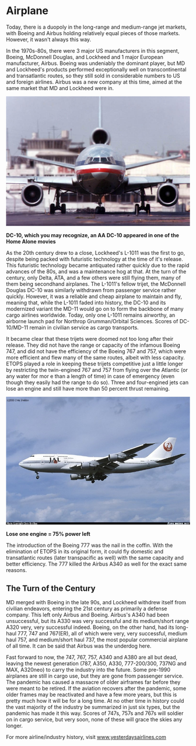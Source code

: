 # Airplane

Today, there is a duopoly in the long-range and medium-range jet markets, with Boeing and Airbus holding relatively equal pieces of those markets. However, it wasn't always this way.

In the 1970s-80s, there were 3 major US manufacturers in this segment, Boeing, McDonnell Douglas, and Lockheed and 1 major European manufacturer, Airbus. Boeing was undeniably the dominant player, but MD and Lockheed's products performed exceptionally well on transcontinental and transatlantic routes, so they still sold in considerable numbers to US and foreign airlines. Airbus was a new company at this time, aimed at the same market that MD and Lockheed were in.

<img src="images/American dc-10.jpg">

**DC-10, which you may recognize, an AA DC-10 appeared in one of the Home Alone movies**

As the 20th century drew to a close, Lockheed's L-1011 was the first to go, despite being packed with futuristic technology at the time of it's release. This futuristic technology became antiquated rather quickly due to the rapid advances of the 80s, and was a maintenance hog at that. At the turn of the century, only Delta, ATA, and a few others were still flying them, many of them being secondhand airplanes. The L-1011's fellow trijet, the McDonnell Douglas DC-10 was similarly withdrawn from passenger service rather quickly. However, it was a reliable and cheap airplane to maintain and fly, meaning that, while the L-1011 faded into history, the DC-10 and its modernized variant the MD-11 would go on to form the backbone of many cargo airlines worldwide. Today, only one L-1011 remains airworthy, an airborne launch pad for Northrop Grumman/Orbital Sciences. Scores of DC-10/MD-11 remain in civilian service as cargo transports. 

It became clear that these trijets were doomed not too long after their release. They did not have the range or capacity of the infamous Boeing 747, and did not have the efficiency of the Boeing 767 and 757, which were more efficient and flew many of the same routes, albeit with less capacity. ETOPS played a role in keeping these trijets competitive just a little longer by restricting the twin-engined 767 and 757 from flying over the Atlantic (or any water for mor e than a length of time) in case of emergency (even though they easily had the range to do so). Three and four-engined jets can lose an engine and still have more than 50 percent thrust remaining. 

<img src="images/JAL 743.jpg">

**Lose one engine = 75% power left**

The introduction of the Boeing 777 was the nail in the coffin. With the elimination of ETOPS in its original form, it could fly domestic and transatlantic routes (later transpacific as well) with the same capacity and better efficiency. The 777 killed the Airbus A340 as well for the exact same reasons. 

## The Turn of the Century

MD merged with Boeing in the late 90s, and Lockheed withdrew itself from civilian endeavors, entering the 21st century as primarily a defense company. This left only Airbus and Boeing. Airbus's A340 had been unsuccessful, but its A330 was very successful and its medium/short range A320 very, very successful indeed. Boeing, on the other hand, had its long-haul 777, 747 and 767(ER), all of which were very, very successful, medium haul 757, and medium/short haul 737, the most popular commercial airplane of all time. It can be said that Airbus was the underdog here. 

Fast forward to now, the 747, 767, 757, A340 and A380 are all but dead, leaving the newest generation (787, A350, A330, 777-200/300, 737NG and MAX, A320neo) to carry the industry into the future. Some pre-1990 airplanes are still in cargo use, but they are gone from passenger service. The pandemic has caused a massacre of older airframes far before they were meant to be retired. If the aviation recovers after the pandemic, some older frames may be reactivated and have a few more years, but this is pretty much how it will be for a long time. At no other time in history could the vast majority of the industry be summarized in just six types, but the pandemic has made it this way. Scores of 747s, 757s and 767s will soldier on in cargo service, but very soon, none of these will grace the skies any longer.

For more airline/industry history, visit www.yesterdaysairlines.com
